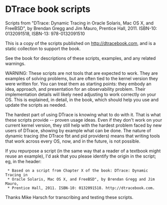 DTrace book scripts
===================

Scripts from "DTrace: Dynamic Tracing in Oracle Solaris, Mac OS X, and FreeBSD", by Brendan Gregg and Jim Mauro, Prentice Hall, 2011.
ISBN-10: 0132091518, ISBN-13: 978-0132091510

This is a copy of the scripts published on http://dtracebook.com, and is a static collection to support the book.

See the book for descriptions of these scripts, examples, and any related warnings.

WARNING: These scripts are not tools that are expected to work. They are examples of solving problems, but are often tied to the kernel version they were written for. You can treat them as starting points: they embody an idea, approach, and presentation for an observability problem. Their implementation details will likely need adjusting to work correctly on your OS. This is explained, in detail, in the book, which should help you use and update the scripts as needed.

The hardest part of using DTrace is knowing what to do with it. That is what these scripts provide -- proven usage ideas. Even if they don't work on your current kernel version, they still help with the hardest problem faced by new users of DTrace, showing by example what can be done. The nature of dynamic tracing (the DTrace fbt and pid providers) means that writing tools that work across every OS, now, and in the future, is not possible.

If you repurpose a script (in the same way that a reader of a textbook might reuse an example), I'd ask that you please identify the origin in the script; eg, in the header:

```
 * Based on a script from Chapter X of the book: DTrace: Dynamic Tracing in
 * Oracle Solaris, Mac OS X, and FreeBSD", by Brendan Gregg and Jim Mauro,
 * Prentice Hall, 2011. ISBN-10: 0132091518. http://dtracebook.com.
```

Thanks Mike Harsch for transcribing and testing these scripts.
